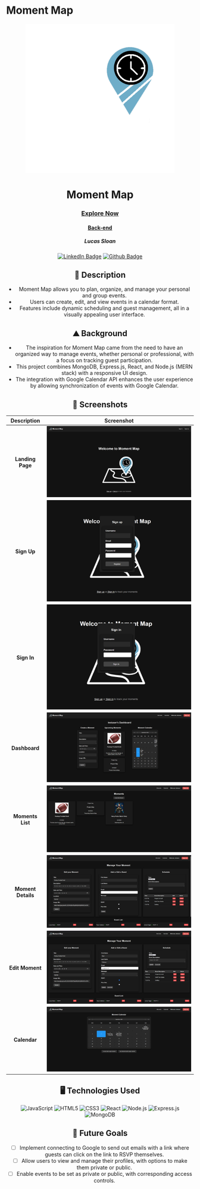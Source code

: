 # Moment Map
<div id="header" align="center">
  <img src="src/assets/Moment-Map-Icon-inverse.png" width="400" height="400">
</div>

<div id="description" align="center">
  
  # Moment Map

  ### [Explore Now](https://your-deployed-site-url.com)
  #### [Back-end](https://github.com/Lucas-Sloan/express-api-momentmap-back-end)

  ##### Lucas Sloan

  [![LinkedIn Badge](https://img.shields.io/badge/%40LucasSloan-black?style=flat&logo=LinkedIn&logoColor=blue)](https://www.linkedin.com/in/lucas-sloan-892802211)
  [![Github Badge](https://img.shields.io/badge/%40LucasSloan-black?style=flat&logo=Github&logoColor=white)](https://github.com/Lucas-Sloan)

  ## :pencil: Description

 - Moment Map allows you to plan, organize, and manage your personal and group events.
 - Users can create, edit, and view events in a calendar format.
 - Features include dynamic scheduling and guest management, all in a visually appealing user interface.

  ## :mountain: Background

 - The inspiration for Moment Map came from the need to have an organized way to manage events, whether personal or professional, with a focus on tracking guest participation.
 - This project combines MongoDB, Express.js, React, and Node.js (MERN stack) with a responsive UI design.
 - The integration with Google Calendar API enhances the user experience by allowing synchronization of events with Google Calendar.

</div>

<div id="screenshots" align="center">

  ## :camera_flash: Screenshots 

  | Description       | Screenshot                                                |
  |:-----------------:|-----------------------------------------------------------|
  | **Landing Page**  | ![Landing Page](src/assets/Screenshots/Landing-Page.png)       |
  | **Sign Up**       | ![Sign Up](src/assets/Screenshots/Sign-up.png)             |
  | **Sign In**       | ![Sign In](src/assets/Screenshots/Sign-in.png)             |
  | **Dashboard**     | ![Dashboard](src/assets/Screenshots/Dashboard.png)         |
  | **Moments List**  | ![Moments List](src/assets/Screenshots/Moments.png)        |
  | **Moment Details**| ![Moment Details](src/assets/Screenshots/Moment-Details.png) |
  | **Edit Moment**   | ![Edit Moment](src/assets/Screenshots/Moment-Details-editing.png) |
  | **Calendar**      | ![Calendar](src/assets/Screenshots/Calendar.png)           |

</div>

<div id="assets" align="center">

## :desktop_computer: Technologies Used
![JavaScript](https://img.shields.io/badge/-JavaScript-05122A?style=flat&logo=javascript)
![HTML5](https://img.shields.io/badge/-HTML5-05122A?style=flat&logo=html5)
![CSS3](https://img.shields.io/badge/-CSS-05122A?style=flat&logo=css3)
![React](https://img.shields.io/badge/-React-05122A?style=flat&logo=react)
![Node.js](https://img.shields.io/badge/-Node.js-05122A?style=flat&logo=node.js)
![Express.js](https://img.shields.io/badge/-Express.js-05122A?style=flat&logo=express)
![MongoDB](https://img.shields.io/badge/-MongoDB-05122A?style=flat&logo=mongodb)

## :satellite: Future Goals

- [ ] Implement connecting to Google to send out emails with a link where guests can click on the link to RSVP themselves.
- [ ] Allow users to view and manage their profiles, with options to make them private or public.
- [ ] Enable events to be set as private or public, with corresponding access controls.

</div>